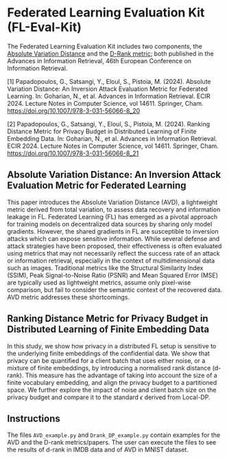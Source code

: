 # Federated Learning Evaluation Kit (FL-Eval-Kit)

The Federated Learning Evaluation Kit includes two components, the [Absolute Variation Distance](https://link.springer.com/chapter/10.1007/978-3-031-56066-8_20) and the [D-Rank metric](https://link.springer.com/chapter/10.1007/978-3-031-56066-8_21); both published in the Advances in Information Retrieval, 46th European Conference on Information Retrieval.

[1] Papadopoulos, G., Satsangi, Y., Eloul, S., Pistoia, M. (2024). Absolute Variation Distance: An Inversion Attack Evaluation Metric for Federated Learning. In: Goharian, N., et al. Advances in Information Retrieval. ECIR 2024. Lecture Notes in Computer Science, vol 14611. Springer, Cham. https://doi.org/10.1007/978-3-031-56066-8_20

[2] Papadopoulos, G., Satsangi, Y., Eloul, S., Pistoia, M. (2024). Ranking Distance Metric for Privacy Budget in Distributed Learning of Finite Embedding Data. In: Goharian, N., et al. Advances in Information Retrieval. ECIR 2024. Lecture Notes in Computer Science, vol 14611. Springer, Cham. https://doi.org/10.1007/978-3-031-56066-8_21

## Absolute Variation Distance: An Inversion Attack Evaluation Metric for Federated Learning

This paper introduces the Absolute Variation Distance (AVD), a lightweight metric derived from total variation, to assess data recovery and information leakage in FL. Federated Learning (FL) has emerged as a pivotal approach for training models on decentralized data sources by sharing only model gradients. However, the shared gradients in FL are susceptible to inversion attacks which can expose sensitive information. While several defense and attack strategies have been proposed, their effectiveness is often evaluated using metrics that may not necessarily reflect the success rate of an attack or information retrieval, especially in the context of multidimensional data such as images. Traditional metrics like the Structural Similarity Index (SSIM), Peak Signal-to-Noise Ratio (PSNR) and Mean Squared Error (MSE) are typically used as lightweight metrics, assume only pixel-wise comparison, but fail to consider the semantic context of the recovered data. AVD metric addresses these shortcomings.

## Ranking Distance Metric for Privacy Budget in Distributed Learning of Finite Embedding Data

In this study, we show how privacy in a distributed FL setup is sensitive to the underlying finite embeddings of the confidential data. We show that privacy can be quantified for a client batch that uses either noise, or a mixture of finite embeddings, by introducing a normalised rank distance (d-rank). This measure has the advantage of taking into account the size of a finite vocabulary embedding, and align the privacy budget to a partitioned space. We further explore the impact of noise and client batch size on the privacy budget and compare it to the standard $\epsilon$ derived from Local-DP.

## Instructions

The files `AVD_example.py` and `Drank_DP_example.py` contain examples for the AVD and the D-rank metrics/papers. The user can execute the files to see the results of d-rank in IMDB data and of AVD in MNIST dataset.
